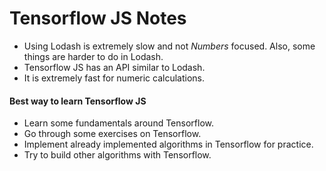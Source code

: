 # Tensorflow JS Notes

- Using Lodash is extremely slow and not *Numbers* focused. Also, some things are harder to do in Lodash.
- Tensorflow JS has an API similar to Lodash.
- It is extremely fast for numeric calculations.

#### **Best way to learn Tensorflow JS**

- Learn some fundamentals around Tensorflow.
- Go through some exercises on Tensorflow.
- Implement already implemented algorithms in Tensorflow for practice.
- Try to build other algorithms with Tensorflow.

